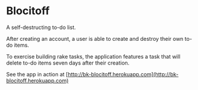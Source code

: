 # Blocitoff
A self-destructing to-do list.

After creating an account, a user is able to create and destroy their own to-do items.

To exercise building rake tasks, the application features a task that will delete to-do items seven days after their creation.

See the app in action at [http://bk-blocitoff.herokuapp.com](http://bk-blocitoff.herokuapp.com)
